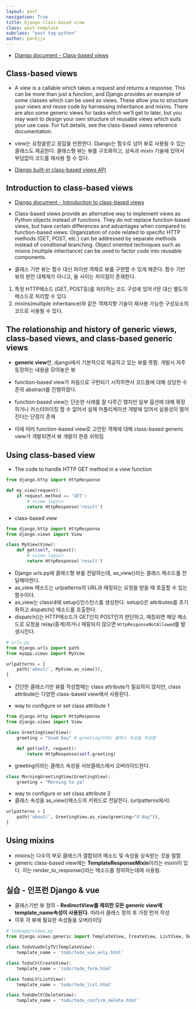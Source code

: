 ```yaml
---
layout: post
navigation: True
title: Django class-based view
class: post-template
subclass: "post tag-python"
author: parkjju
---
```


- [Django document - Class-based views](https://docs.djangoproject.com/en/3.2/topics/class-based-views/)

## Class-based views

- A view is a callable which takes a request and returns a response. This can be more than just a function, and Django provides an example of some classes which can be used as views. These allow you to structure your views and reuse code by harnessing inheritance and mixins. There are also some generic views for tasks which we’ll get to later, but you may want to design your own structure of reusable views which suits your use case. For full details, see the class-based views reference documentation.

* view는 요청을받고 응답을 반환한다. Django는 함수르 넘어 뷰로 사용될 수 있는 클래스도 제공한다. 클래스형 뷰는 뷰를 구조화하고, 상속과 mixin 기술에 있어서 부담없이 코드를 재사용 할 수 있다.

* [Django built-in class-based views API](https://docs.djangoproject.com/en/3.2/ref/class-based-views/)

## Introduction to class-based views

- [Django document - Introduction to class-based views](https://docs.djangoproject.com/en/3.2/topics/class-based-views/intro/)

* Class-based views provide an alternative way to implement views as Python objects instead of functions. They do not replace function-based views, but have certain differences and advantages when compared to function-based views:
  Organization of code related to specific HTTP methods (GET, POST, etc.) can be addressed by separate methods instead of conditional branching.
  Object oriented techniques such as mixins (multiple inheritance) can be used to factor code into reusable components.

- 클래스 기반 뷰는 함수 대신 파이썬 객체로 뷰를 구현할 수 있게 해준다. 함수 기반 뷰의 완전 대체재가 아니고, 둘 사이는 차이점이 존재한다.

1. 특정 HTTP메소드 (GET, POST등)를 처리하는 코드 구성에 있어 if문 대신 별도의 메소드로 처리할 수 있다.
2. mixins(multiple inheritance)와 같은 객체지향 기술이 재사용 가능한 구성요소의 코드로 사용될 수 있다.

## The relationship and history of generic views, class-based views, and class-based generic views

- **generic view**란, django에서 기본적으로 제공하고 있는 뷰를 뜻함. 개발시 자주 등장하는 내용을 모아놓은 뷰
- function-based view가 처음으로 구현되기 시작하면서 코드들에 대해 상당한 수준의 abstract를 진행하였다.
- function-based view는 단순한 사례를 잘 다루긴 했지만 일부 옵션에 대해 확장하거나 커스터마이징 할 수 없어서 실제 어플리케이션 개발에 있어서 실용성이 떨어진다는 단점이 존재

- 이에 따라 function-based view로 고안된 객체에 대해 class-based generic view가 개발되면서 뷰 개발이 한층 쉬워짐

## Using class-based view

- The code to handle HTTP GET method in a view function

```python
from django.http import HttpResponse

def my_view(request):
    if request.method == 'GET':
        # <view logic>
        return HttpResponse('result')
```

- class-based view

```python
from django.http import HttpResponse
from django.views import View

class MyView(View):
    def get(self, request):
        # <view logic>
        return HttpResponse('result')
```

- Django urls.py에 클래스형 뷰를 전달하는데, as_view()라는 클래스 메소드를 전달해야한다.
- as_view 메소드는 urlpatterns의 URL과 매칭되는 요청을 받을 때 호출할 수 있는 함수이다.
- as_view는 class내에 setup()인스턴스를 생성한다. setup()은 attributes를 초기화하고 dispatch() 메소드를 호출한다.
- dispatch()는 HTTP메소드가 GET인지 POST인지 판단하고, 매칭되면 해당 메소드로 요청을 relay(중계)하거나 매핑되지 않으면 `HttpResponseNotAllowed`를 발생시킨다.

```python
# urls.py
from django.urls import path
from myapp.views import MyView

urlpatterns = [
    path('about/', MyView.as_view()),
]
```

- 간단한 클래스기반 뷰를 작성할때는 class attribute가 필요하지 않지만, class attribute는 다양한 class-based view에서 사용된다.

- way to configure or set class attribute 1

```python
from django.http import HttpResponse
from django.views import View

class GreetingView(View):
    greeting = "Good Day" # greeting이라는 클래스 속성을 작성함

    def get(self, request):
        return HttpResponse(self.greeting)
```

- greeting이라는 클래스 속성을 서브클래스에서 오버라이드한다.

```python
class MorningGreetingView(GreetingView):
    greeting = "Morning to ya"
```

- way to configure or set class attribute 2
- 클래스 속성을 as_view()메소드의 키워드로 전달한다. (urlpatterns에서)

```python
urlpatterns = [
    path('about/', GreetingView.as_view(greeting="G'day")),
]
```

## Using mixins

- mixins는 다수의 부모 클래스가 결합되어 메소드 및 속성을 상속받는 것을 말함
- generic class-based view에는 **TemplateResponseMixin**이라는 mixin이 있다. 이는 render_to_response()라는 메소드를 정의하는데에 사용됨.

## 실습 - 인프런 Django & vue

- 클래스기반 뷰 정의 - **RedirectView를 제외한 모든 generic view에 template_name속성이 사용된다.** 따라서 클래스 정의 후 가장 먼저 작성
- 이후 각 뷰에 필요한 속성들을 오버라이딩

```python
# todoapp/views.py
from django.views.generic import TemplateView, CreateView, ListView, DeleteView

class TodoVueOnlyTV(TemplateView):
    template_name = 'todo/todo_vue_only.html'

class TodoCV(CreateView):
    template_name = 'todo/todo_form.html'

class TodoLV(ListView):
    template_name = 'todo/todo_list.html'

class TodoDelV(DeleteView):
    template_name = 'todo/todo_confirm_delete.html'
```
